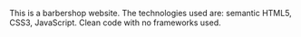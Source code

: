 This is a barbershop website. The technologies used are: semantic HTML5, CSS3, JavaScript. Clean code with no frameworks used.